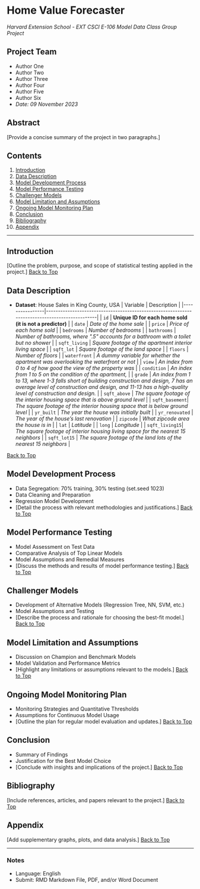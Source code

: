 # Home Value Forecaster
*Harvard Extension School - EXT CSCI E-106 Model Data Class Group Project*

## Project Team
- Author One
- Author Two
- Author Three
- Author Four
- Author Five
- Author Six
- *Date: 09 November 2023*

## Abstract
[Provide a concise summary of the project in two paragraphs.]

## Contents
1. [Introduction](#introduction)
2. [Data Description](#data-description)
3. [Model Development Process](#model-development-process)
4. [Model Performance Testing](#model-performance-testing)
5. [Challenger Models](#challenger-models)
6. [Model Limitation and Assumptions](#model-limitation-and-assumptions)
7. [Ongoing Model Monitoring Plan](#ongoing-model-monitoring-plan)
8. [Conclusion](#conclusion)
9. [Bibliography](#bibliography)
10. [Appendix](#appendix)

---

## Introduction
[Outline the problem, purpose, and scope of statistical testing applied in the project.]
[Back to Top](#your-project-name)

## Data Description
- **Dataset**: House Sales in King County, USA
| Variable       | Description                                                                                   |
|----------------|-----------------------------------------------------------------------------------------------|
| `id`           | **Unique ID for each home sold (it is not a predictor)**                                      |
| `date`         | *Date of the home sale*                                                                       |
| `price`        | *Price of each home sold*                                                                     |
| `bedrooms`     | *Number of bedrooms*                                                                          |
| `bathrooms`    | *Number of bathrooms, where ".5" accounts for a bathroom with a toilet but no shower*         |
| `sqft_living`  | *Square footage of the apartment interior living space*                                       |
| `sqft_lot`     | *Square footage of the land space*                                                            |
| `floors`       | *Number of floors*                                                                            |
| `waterfront`   | *A dummy variable for whether the apartment was overlooking the waterfront or not*            |
| `view`         | *An index from 0 to 4 of how good the view of the property was*                               |
| `condition`    | *An index from 1 to 5 on the condition of the apartment,*                                     |
| `grade`        | *An index from 1 to 13, where 1-3 falls short of building construction and design, 7 has an average level of construction and design, and 11-13 has a high-quality level of construction and design.* |
| `sqft_above`   | *The square footage of the interior housing space that is above ground level*                 |
| `sqft_basement`| *The square footage of the interior housing space that is below ground level*                 |
| `yr_built`     | *The year the house was initially built*                                                      |
| `yr_renovated` | *The year of the house’s last renovation*                                                     |
| `zipcode`      | *What zipcode area the house is in*                                                           |
| `lat`          | *Latitude*                                                                                    |
| `long`         | *Longitude*                                                                                   |
| `sqft_living15`| *The square footage of interior housing living space for the nearest 15 neighbors*            |
| `sqft_lot15`   | *The square footage of the land lots of the nearest 15 neighbors*                             |

[Back to Top](#your-project-name)

## Model Development Process
- Data Segregation: 70% training, 30% testing (set.seed 1023)
- Data Cleaning and Preparation
- Regression Model Development
- [Detail the process with relevant methodologies and justifications.]
[Back to Top](#your-project-name)

## Model Performance Testing
- Model Assessment on Test Data
- Comparative Analysis of Top Linear Models
- Model Assumptions and Remedial Measures
- [Discuss the methods and results of model performance testing.]
[Back to Top](#your-project-name)

## Challenger Models
- Development of Alternative Models (Regression Tree, NN, SVM, etc.)
- Model Assumptions and Testing
- [Describe the process and rationale for choosing the best-fit model.]
[Back to Top](#your-project-name)

## Model Limitation and Assumptions
- Discussion on Champion and Benchmark Models
- Model Validation and Performance Metrics
- [Highlight any limitations or assumptions relevant to the models.]
[Back to Top](#your-project-name)

## Ongoing Model Monitoring Plan
- Monitoring Strategies and Quantitative Thresholds
- Assumptions for Continuous Model Usage
- [Outline the plan for regular model evaluation and updates.]
[Back to Top](#your-project-name)

## Conclusion
- Summary of Findings
- Justification for the Best Model Choice
- [Conclude with insights and implications of the project.]
[Back to Top](#your-project-name)

## Bibliography
[Include references, articles, and papers relevant to the project.]
[Back to Top](#your-project-name)

## Appendix
[Add supplementary graphs, plots, and data analysis.]
[Back to Top](#your-project-name)

---

### Notes
- Language: English
- Submit: RMD Markdown File, PDF, and/or Word Document
